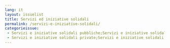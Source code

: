 ```yaml
---
lang: it
layout: issuelist
title: Servizi ed iniziative solidali
permalink: /servizi-e-iniziative-solidali/
categorieissue:
 - Servizi e iniziative solidali pubbliche;Servizi e iniziative solidali pubbliche
 - Servizi e iniziative solidali private;Servizi e iniziative solidali private
---
```

